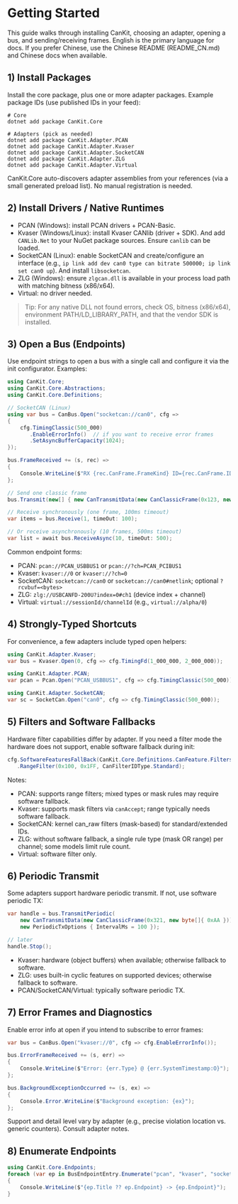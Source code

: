 # Getting Started

This guide walks through installing CanKit, choosing an adapter, opening a bus, and sending/receiving frames. English is the primary language for docs. If you prefer Chinese, use the Chinese README (README_CN.md) and Chinese docs when available.

## 1) Install Packages

Install the core package, plus one or more adapter packages. Example package IDs (use published IDs in your feed):

```
# Core
dotnet add package CanKit.Core

# Adapters (pick as needed)
dotnet add package CanKit.Adapter.PCAN
dotnet add package CanKit.Adapter.Kvaser
dotnet add package CanKit.Adapter.SocketCAN
dotnet add package CanKit.Adapter.ZLG
dotnet add package CanKit.Adapter.Virtual
```

CanKit.Core auto-discovers adapter assemblies from your references (via a small generated preload list). No manual registration is needed.

## 2) Install Drivers / Native Runtimes

- PCAN (Windows): install PCAN drivers + PCAN-Basic.
- Kvaser (Windows/Linux): install Kvaser CANlib (driver + SDK). And add `CANLib.Net` to your NuGet package sources. Ensure `canlib` can be loaded.
- SocketCAN (Linux): enable SocketCAN and create/configure an interface (e.g., `ip link add dev can0 type can bitrate 500000; ip link set can0 up`). And install `libsocketcan`.
- ZLG (Windows): ensure `zlgcan.dll` is available in your process load path with matching bitness (x86/x64).
- Virtual: no driver needed.

> Tip: For any native DLL not found errors, check OS, bitness (x86/x64), environment PATH/LD_LIBRARY_PATH, and that the vendor SDK is installed.

## 3) Open a Bus (Endpoints)

Use endpoint strings to open a bus with a single call and configure it via the init configurator. Examples:

```csharp
using CanKit.Core;
using CanKit.Core.Abstractions;
using CanKit.Core.Definitions;

// SocketCAN (Linux)
using var bus = CanBus.Open("socketcan://can0", cfg =>
{
    cfg.TimingClassic(500_000)
       .EnableErrorInfo()  // if you want to receive error frames
       .SetAsyncBufferCapacity(1024);
});

bus.FrameReceived += (s, rec) =>
{
    Console.WriteLine($"RX {rec.CanFrame.FrameKind} ID={rec.CanFrame.ID:X} DLC={rec.CanFrame.Dlc}");
};

// Send one classic frame
bus.Transmit(new[] { new CanTransmitData(new CanClassicFrame(0x123, new byte[]{ 0x01, 0x02 })) });

// Receive synchronously (one frame, 100ms timeout)
var items = bus.Receive(1, timeOut: 100);

// Or receive asynchronously (10 frames, 500ms timeout)
var list = await bus.ReceiveAsync(10, timeOut: 500);
```

Common endpoint forms:
- PCAN: `pcan://PCAN_USBBUS1` or `pcan://?ch=PCAN_PCIBUS1`
- Kvaser: `kvaser://0` or `kvaser://?ch=0`
- SocketCAN: `socketcan://can0` or `socketcan://can0#netlink`; optional `?rcvbuf=<bytes>`
- ZLG: `zlg://USBCANFD-200U?index=0#ch1` (device index + channel)
- Virtual: `virtual://sessionId/channelId` (e.g., `virtual://alpha/0`)

## 4) Strongly-Typed Shortcuts

For convenience, a few adapters include typed open helpers:

```csharp
using CanKit.Adapter.Kvaser;
var bus = Kvaser.Open(0, cfg => cfg.TimingFd(1_000_000, 2_000_000));

using CanKit.Adapter.PCAN;
var pcan = Pcan.Open("PCAN_USBBUS1", cfg => cfg.TimingClassic(500_000));

using CanKit.Adapter.SocketCAN;
var sc = SocketCan.Open("can0", cfg => cfg.TimingClassic(500_000));
```

## 5) Filters and Software Fallbacks

Hardware filter capabilities differ by adapter. If you need a filter mode the hardware does not support, enable software fallback during init:

```csharp
cfg.SoftwareFeaturesFallBack(CanKit.Core.Definitions.CanFeature.Filters)
   .RangeFilter(0x100, 0x1FF, CanFilterIDType.Standard);
```

Notes:
- PCAN: supports range filters; mixed types or mask rules may require software fallback.
- Kvaser: supports mask filters via `canAccept`; range typically needs software fallback.
- SocketCAN: kernel can_raw filters (mask-based) for standard/extended IDs.
- ZLG: without software fallback, a single rule type (mask OR range) per channel; some models limit rule count.
- Virtual: software filter only.

## 6) Periodic Transmit

Some adapters support hardware periodic transmit. If not, use software periodic TX:

```csharp
var handle = bus.TransmitPeriodic(
    new CanTransmitData(new CanClassicFrame(0x321, new byte[]{ 0xAA })),
    new PeriodicTxOptions { IntervalMs = 100 });

// later
handle.Stop();
```

- Kvaser: hardware (object buffers) when available; otherwise fallback to software.
- ZLG: uses built-in cyclic features on supported devices; otherwise fallback to software.
- PCAN/SocketCAN/Virtual: typically software periodic TX.

## 7) Error Frames and Diagnostics

Enable error info at open if you intend to subscribe to error frames:

```csharp
var bus = CanBus.Open("kvaser://0", cfg => cfg.EnableErrorInfo());

bus.ErrorFrameReceived += (s, err) =>
{
    Console.WriteLine($"Error: {err.Type} @ {err.SystemTimestamp:O}");
};

bus.BackgroundExceptionOccurred += (s, ex) =>
{
    Console.Error.WriteLine($"Background exception: {ex}");
};
```

Support and detail level vary by adapter (e.g., precise violation location vs. generic counters). Consult adapter notes.

## 8) Enumerate Endpoints

```csharp
using CanKit.Core.Endpoints;
foreach (var ep in BusEndpointEntry.Enumerate("pcan", "kvaser", "socketcan", "zlg", "virtual"))
{
    Console.WriteLine($"{ep.Title ?? ep.Endpoint} -> {ep.Endpoint}");
}
```
